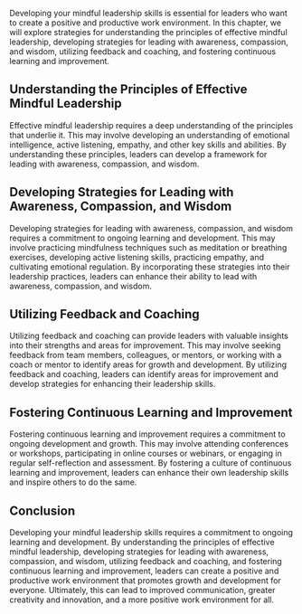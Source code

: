 
Developing your mindful leadership skills is essential for leaders who want to create a positive and productive work environment. In this chapter, we will explore strategies for understanding the principles of effective mindful leadership, developing strategies for leading with awareness, compassion, and wisdom, utilizing feedback and coaching, and fostering continuous learning and improvement.

Understanding the Principles of Effective Mindful Leadership
------------------------------------------------------------

Effective mindful leadership requires a deep understanding of the principles that underlie it. This may involve developing an understanding of emotional intelligence, active listening, empathy, and other key skills and abilities. By understanding these principles, leaders can develop a framework for leading with awareness, compassion, and wisdom.

Developing Strategies for Leading with Awareness, Compassion, and Wisdom
------------------------------------------------------------------------

Developing strategies for leading with awareness, compassion, and wisdom requires a commitment to ongoing learning and development. This may involve practicing mindfulness techniques such as meditation or breathing exercises, developing active listening skills, practicing empathy, and cultivating emotional regulation. By incorporating these strategies into their leadership practices, leaders can enhance their ability to lead with awareness, compassion, and wisdom.

Utilizing Feedback and Coaching
-------------------------------

Utilizing feedback and coaching can provide leaders with valuable insights into their strengths and areas for improvement. This may involve seeking feedback from team members, colleagues, or mentors, or working with a coach or mentor to identify areas for growth and development. By utilizing feedback and coaching, leaders can identify areas for improvement and develop strategies for enhancing their leadership skills.

Fostering Continuous Learning and Improvement
---------------------------------------------

Fostering continuous learning and improvement requires a commitment to ongoing development and growth. This may involve attending conferences or workshops, participating in online courses or webinars, or engaging in regular self-reflection and assessment. By fostering a culture of continuous learning and improvement, leaders can enhance their own leadership skills and inspire others to do the same.

Conclusion
----------

Developing your mindful leadership skills requires a commitment to ongoing learning and development. By understanding the principles of effective mindful leadership, developing strategies for leading with awareness, compassion, and wisdom, utilizing feedback and coaching, and fostering continuous learning and improvement, leaders can create a positive and productive work environment that promotes growth and development for everyone. Ultimately, this can lead to improved communication, greater creativity and innovation, and a more positive work environment for all.

